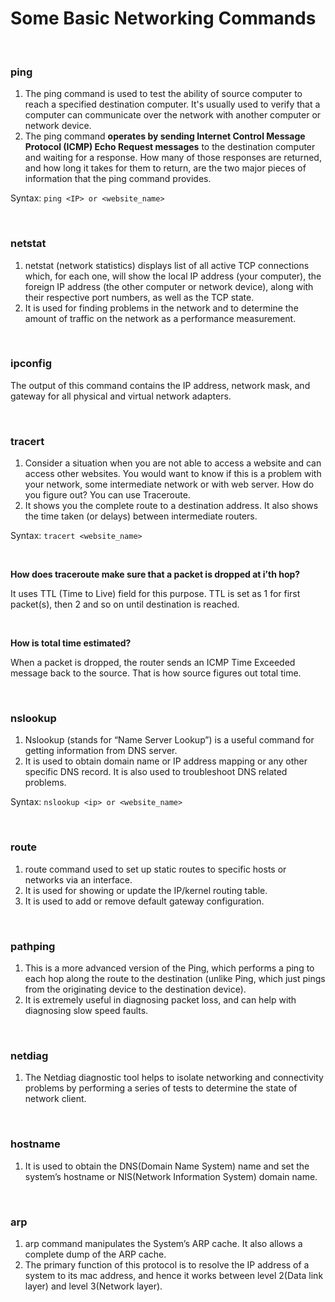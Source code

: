 # Some Basic Networking Commands

<br>

### ping 
1. The ping command is used to test the ability of source computer to reach a specified destination computer. It's usually used to verify that a computer can communicate over the network with another computer or network device.
2. The ping command **operates by sending Internet Control Message Protocol (ICMP) Echo Request messages** to the destination computer and waiting for a response. How many of those responses are returned, and how long it takes for them to return, are the two major pieces of information that the ping command provides.

Syntax: `ping <IP> or <website_name>`

<br>

### netstat
1. netstat (network statistics) displays list of all active TCP connections which, for each one, will show the local IP address (your computer), the foreign IP address (the other computer or network device), along with their respective port numbers, as well as the TCP state.
2. It is used for finding problems in the network and to determine the amount of traffic on the network as a performance measurement.

<br>

### ipconfig
The output of this command contains the IP address, network mask, and gateway for all physical and virtual network adapters.

<br>

### tracert
1. Consider a situation when you are not able to access a website and can access other websites. You would want to know if this is a problem with your network, some intermediate network or with web server. How do you figure out? You can use Traceroute.
2. It shows you the complete route to a destination address. It also shows the time taken (or delays) between intermediate routers.

Syntax: `tracert <website_name>`

<br>

**How does traceroute make sure that a packet is dropped at i’th hop?**

It uses TTL (Time to Live) field for this purpose. TTL is set as 1 for first packet(s), then 2 and so on until destination is reached.

<br>

**How is total time estimated?**

When a packet is dropped, the router sends an ICMP Time Exceeded message back to the source. That is how source figures out total time.

<br>

### nslookup
1. Nslookup (stands for “Name Server Lookup”) is a useful command for getting information from DNS server.
2. It is used to obtain domain name or IP address mapping or any other specific DNS record. It is also used to troubleshoot DNS related problems.

Syntax: `nslookup <ip> or <website_name>`

<br>

### route
1. route command used to set up static routes to specific hosts or networks via an interface. 
2. It is used for showing or update the IP/kernel routing table.
3. It is used to add or remove default gateway configuration.

<br>

### pathping
1. This is a more advanced version of the Ping, which performs a ping to each hop along the route to the destination (unlike Ping, which just pings from the originating device to the destination device).
2. It is extremely useful in diagnosing packet loss, and can help with diagnosing slow speed faults.

<br>

### netdiag
1. The Netdiag diagnostic tool helps to isolate networking and connectivity problems by performing a series of tests to determine the state of network client.

<br>

### hostname
1. It is used to obtain the DNS(Domain Name System) name and set the system’s hostname or NIS(Network Information System) domain name.

<br>

### arp
1. arp command manipulates the System’s ARP cache. It also allows a complete dump of the ARP cache. 
2. The primary function of this protocol is to resolve the IP address of a system to its mac address, and hence it works between level 2(Data link layer) and level 3(Network layer).
